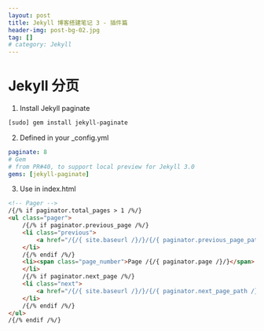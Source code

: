 ```yaml
---
layout: post
title: Jekyll 博客搭建笔记 3 - 插件篇
header-img: post-bg-02.jpg
tag: []
# category: Jekyll
---
```


<style>
.post-container img {
    width: 200px;
}
</style>

# Jekyll 分页

1. Install Jekyll paginate
```sh
[sudo] gem install jekyll-paginate
```

2. Defined in your _config.yml
```yml
paginate: 8
# Gem
# from PR#40, to support local preview for Jekyll 3.0
gems: [jekyll-paginate]
```

3. Use in index.html

```html
<!-- Pager -->
/{/% if paginator.total_pages > 1 /%/}
<ul class="pager">
    /{/% if paginator.previous_page /%/}
    <li class="previous">
        <a href="/{/{ site.baseurl /}/}/{/{ paginator.previous_page_path /}/}">&larr; Newer Posts</a>
    </li>
    /{/% endif /%/}
    <li><span class="page_number">Page /{/{ paginator.page /}/}</span>
    </li>
    /{/% if paginator.next_page /%/}
    <li class="next">
        <a href="/{/{ site.baseurl /}/}/{/{ paginator.next_page_path /}/}">Older Posts &rarr;</a>
    </li>
    /{/% endif /%/}
</ul>
/{/% endif /%/}
```
